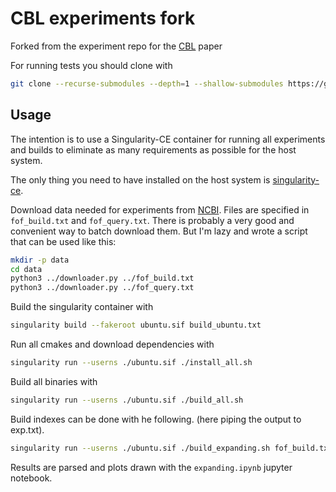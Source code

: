 # CBL experiments fork

Forked from the experiment repo for the [CBL](https://github.com/imartayan/CBL) paper

For running tests you should clone with 
```sh
git clone --recurse-submodules --depth=1 --shallow-submodules https://github.com/saskeli/CBL_experiments.git
```

## Usage

The intention is to use a Singularity-CE container for running all experiments and builds to eliminate as many requirements as possible for the host system.

The only thing you need to have installed on the host system is [singularity-ce](https://github.com/sylabs/singularity).

Download data needed for experiments from [NCBI](https://www.ncbi.nlm.nih.gov/). Files are specified in `fof_build.txt` and `fof_query.txt`. There is probably a very good and convenient way to batch download them. But I'm lazy and wrote a script that can be used like this:
```bash
mkdir -p data
cd data
python3 ../downloader.py ../fof_build.txt
python3 ../downloader.py ../fof_query.txt
```

Build the singularity container with
```bash
singularity build --fakeroot ubuntu.sif build_ubuntu.txt 
```

Run all cmakes and download dependencies with
```bash
singularity run --userns ./ubuntu.sif ./install_all.sh
```

Build all binaries with
```bash
singularity run --userns ./ubuntu.sif ./build_all.sh
```

Build indexes can be done with he following. (here piping the output to exp.txt).
```bash
singularity run --userns ./ubuntu.sif ./build_expanding.sh fof_build.txt data out &> exp.txt
```

Results are parsed and plots drawn with the `expanding.ipynb` jupyter notebook.
